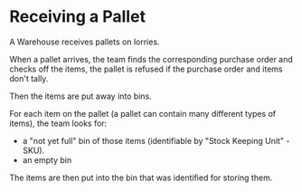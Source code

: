Receiving a Pallet
==================

A Warehouse receives pallets on lorries.

When a pallet arrives, the team finds the corresponding purchase order and
checks off the items, the pallet is refused if the purchase order and items
don't tally.

Then the items are put away into bins.

For each item on the pallet (a pallet can contain many different types of
items), the team looks for:

- a "not yet full" bin of those items (identifiable by "Stock Keeping Unit" - SKU).
- an empty bin

The items are then put into the bin that was identified for storing them.
